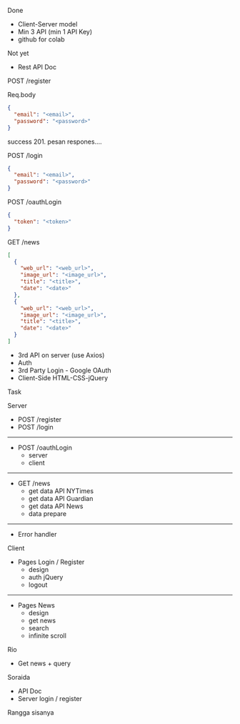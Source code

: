 Done

- Client-Server model
- Min 3 API (min 1 API Key)
- github for colab

Not yet

- Rest API Doc

POST /register

Req.body

```json
{
  "email": "<email>",
  "password": "<password>"
}
```

success 201. pesan
respones....

POST /login

```json
{
  "email": "<email>",
  "password": "<password>"
}
```

POST /oauthLogin

```json
{
  "token": "<token>"
}
```

GET /news

```json
[
  {
    "web_url": "<web_url>",
    "image_url": "<image_url>",
    "title": "<title>",
    "date": "<date>"
  },
  {
    "web_url": "<web_url>",
    "image_url": "<image_url>",
    "title": "<title>",
    "date": "<date>"
  }
]
```

- 3rd API on server (use Axios)
- Auth
- 3rd Party Login - Google OAuth
- Client-Side HTML-CSS-jQuery

Task

Server

- POST /register
- POST /login

---

- POST /oauthLogin
  - server
  - client

---

- GET /news
  - get data API NYTimes
  - get data API Guardian
  - get data API News
  - data prepare

---

- Error handler

Client

- Pages Login / Register
  - design
  - auth jQuery
  - logout

---

- Pages News
  - design
  - get news
  - search
  - infinite scroll

Rio

- Get news + query

Soraida

- API Doc
- Server login / register

Rangga
sisanya
